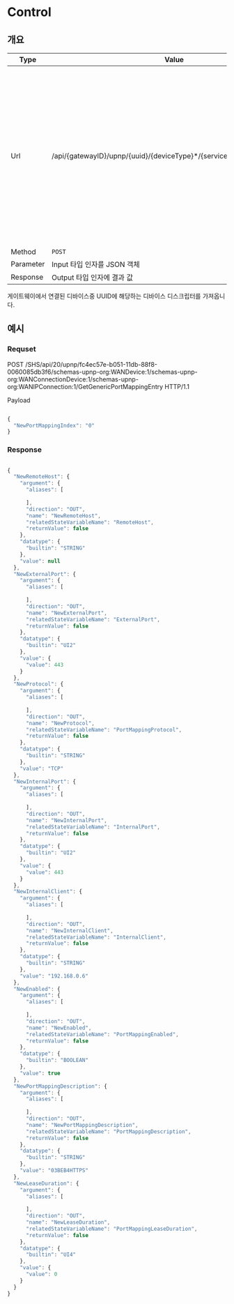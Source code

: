 # Control

## 개요 

| Type | Value | Description |
| -----------|-----------|-----------|
| Url | /api/{gatewayID}/upnp/{uuid}/{deviceType}*/{serviceType}/{actionName}" | {gatewayID} : 해당 REST 호출에 대한 게이트웨이 ID<br> {uuid} : Upnp 디바이스의 UUID<br> {deviceType} : 내장된 디바이스에 대한 타입, 0개 이상이 될 수 있음<br> {serviceType} : 제어 요청할 서비스에 대한 서비스 타입<br> {actionName} : 제어 이름 |
| Method | `POST` |  |
| Parameter | Input 타입 인자를 JSON 객체 |  |
| Response | Output 타입 인자에 결과 값 |  |

게이트웨이에서 연결된 디바이스중  UUID에 해당하는 디바이스 디스크립터를 가져옵니다.

## 예시 

### Requset

POST /SHS/api/20/upnp/fc4ec57e-b051-11db-88f8-0060085db3f6/schemas-upnp-org:WANDevice:1/schemas-upnp-org:WANConnectionDevice:1/schemas-upnp-org:WANIPConnection:1/GetGenericPortMappingEntry HTTP/1.1

Payload 

~~~javascript

{
  "NewPortMappingIndex": "0"
}

~~~

### Response

~~~javascript

{
  "NewRemoteHost": {
    "argument": {
      "aliases": [
        
      ],
      "direction": "OUT",
      "name": "NewRemoteHost",
      "relatedStateVariableName": "RemoteHost",
      "returnValue": false
    },
    "datatype": {
      "builtin": "STRING"
    },
    "value": null
  },
  "NewExternalPort": {
    "argument": {
      "aliases": [
        
      ],
      "direction": "OUT",
      "name": "NewExternalPort",
      "relatedStateVariableName": "ExternalPort",
      "returnValue": false
    },
    "datatype": {
      "builtin": "UI2"
    },
    "value": {
      "value": 443
    }
  },
  "NewProtocol": {
    "argument": {
      "aliases": [
        
      ],
      "direction": "OUT",
      "name": "NewProtocol",
      "relatedStateVariableName": "PortMappingProtocol",
      "returnValue": false
    },
    "datatype": {
      "builtin": "STRING"
    },
    "value": "TCP"
  },
  "NewInternalPort": {
    "argument": {
      "aliases": [
        
      ],
      "direction": "OUT",
      "name": "NewInternalPort",
      "relatedStateVariableName": "InternalPort",
      "returnValue": false
    },
    "datatype": {
      "builtin": "UI2"
    },
    "value": {
      "value": 443
    }
  },
  "NewInternalClient": {
    "argument": {
      "aliases": [
        
      ],
      "direction": "OUT",
      "name": "NewInternalClient",
      "relatedStateVariableName": "InternalClient",
      "returnValue": false
    },
    "datatype": {
      "builtin": "STRING"
    },
    "value": "192.168.0.6"
  },
  "NewEnabled": {
    "argument": {
      "aliases": [
        
      ],
      "direction": "OUT",
      "name": "NewEnabled",
      "relatedStateVariableName": "PortMappingEnabled",
      "returnValue": false
    },
    "datatype": {
      "builtin": "BOOLEAN"
    },
    "value": true
  },
  "NewPortMappingDescription": {
    "argument": {
      "aliases": [
        
      ],
      "direction": "OUT",
      "name": "NewPortMappingDescription",
      "relatedStateVariableName": "PortMappingDescription",
      "returnValue": false
    },
    "datatype": {
      "builtin": "STRING"
    },
    "value": "03BEB4HTTPS"
  },
  "NewLeaseDuration": {
    "argument": {
      "aliases": [
        
      ],
      "direction": "OUT",
      "name": "NewLeaseDuration",
      "relatedStateVariableName": "PortMappingLeaseDuration",
      "returnValue": false
    },
    "datatype": {
      "builtin": "UI4"
    },
    "value": {
      "value": 0
    }
  }
}
~~~
